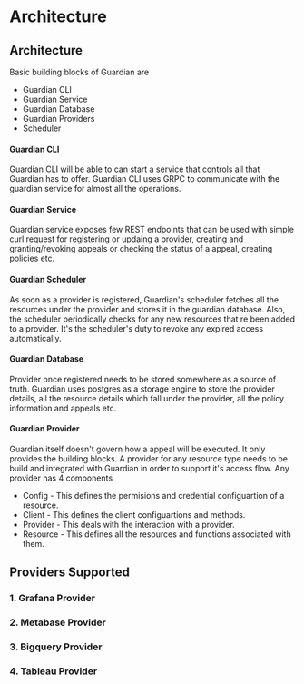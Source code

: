 # Architecture

## Architecture

Basic building blocks of Guardian are

* Guardian CLI
* Guardian Service
* Guardian Database
* Guardian Providers
* Scheduler

#### Guardian CLI

Guardian CLI will be able to can start a service that controls all that Guardian has to offer. Guardian CLI uses GRPC to communicate with the guardian service for almost all the operations.

#### Guardian Service

Guardian service exposes few REST endpoints that can be used with simple curl request for registering or updaing a provider, creating and granting/revoking appeals or checking the status of a appeal, creating policies etc.

#### Guardian Scheduler

As soon as a provider is registered, Guardian's scheduler fetches all the resources under the provider and stores it in the guardian database. Also, the scheduler periodically checks for any new resources that re been added to a provider. It's the scheduler's duty to revoke any expired access automatically.

#### Guardian Database

Provider once registered needs to be stored somewhere as a source of truth. Guardian uses postgres as a storage engine to store the provider details, all the resource details which fall under the provider, all the policy information and appeals etc.

#### Guardian Provider

Guardian itself doesn't govern how a appeal will be executed. It only provides the building blocks. A provider for any resource type needs to be build and integrated with Guardian in order to support it's access flow. Any provider has 4 components

* Config - This defines the permisions and credential configuartion of a resource.
* Client - This defines the client configuartions and methods.
* Provider - This deals with the interaction with a provider.
* Resource - This defines all the resources and functions associated with them.

## Providers Supported

### 1. Grafana Provider

### 2. Metabase Provider

### 3. Bigquery Provider

### 4. Tableau Provider

